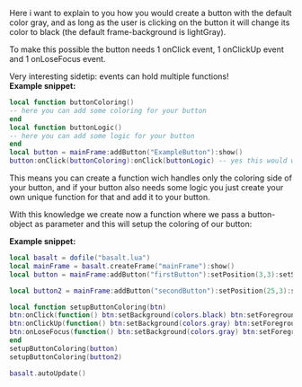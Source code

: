 Here i want to explain to you how you would create a button with the default color gray, and as long as the user is clicking on the button it will change its color to black (the default frame-background is lightGray).

To make this possible the button needs 1 onClick event, 1 onClickUp event and 1 onLoseFocus event.

Very interesting sidetip: events can hold multiple functions!<br>
**Example snippet:**
````lua
local function buttonColoring()
-- here you can add some coloring for your button
end
local function buttonLogic()
-- here you can add some logic for your button
end
local button = mainFrame:addButton("ExampleButton"):show()
button:onClick(buttonColoring):onClick(buttonLogic) -- yes this would work, if not its a bug!
````

This means you can create a function wich handles only the coloring side of your button, and if your button also needs some logic you just create your own unique function for that and add it to your button.

With this knowledge we create now a function where we pass a button-object as parameter and this will setup the coloring of our button:

**Example snippet:**
````lua
local basalt = dofile("basalt.lua")
local mainFrame = basalt.createFrame("mainFrame"):show()
local button = mainFrame:addButton("firstButton"):setPosition(3,3):setSize(12,3):setText("Click me"):setBackground(colors.gray):setForeground(colors.black):show()

local button2 = mainFrame:addButton("secondButton"):setPosition(25,3):setSize(16,3):setText("Another Btn"):setBackground(colors.gray):setForeground(colors.black):show()

local function setupButtonColoring(btn)
btn:onClick(function() btn:setBackground(colors.black) btn:setForeground(colors.lightGray) end)
btn:onClickUp(function() btn:setBackground(colors.gray) btn:setForeground(colors.black) end)
btn:onLoseFocus(function() btn:setBackground(colors.gray) btn:setForeground(colors.black) end)
end
setupButtonColoring(button)
setupButtonColoring(button2)

basalt.autoUpdate()
````